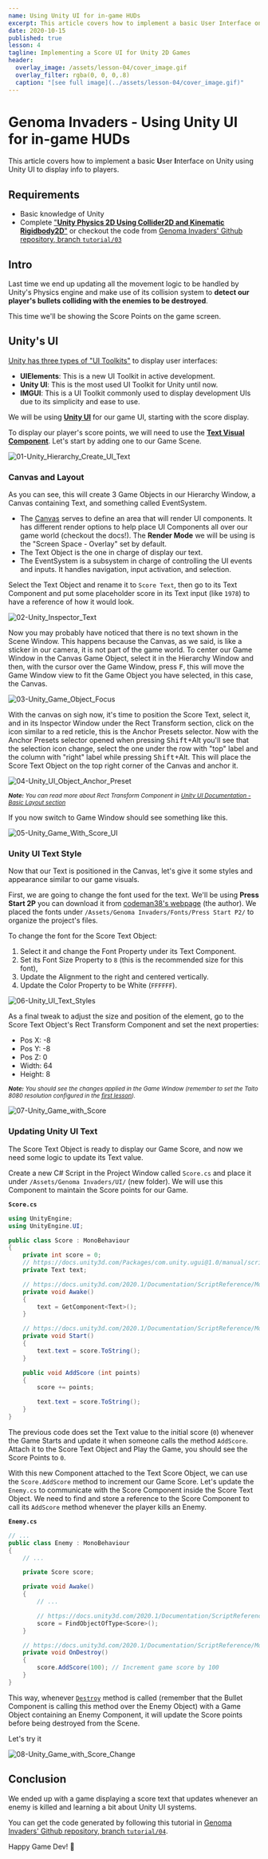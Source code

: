 ```yaml
---
name: Using Unity UI for in-game HUDs
excerpt: This article covers how to implement a basic User Interface on Unity using Unity UI to display info to players.
date: 2020-10-15
published: true
lesson: 4
tagline: Implementing a Score UI for Unity 2D Games
header:
  overlay_image: /assets/lesson-04/cover_image.gif
  overlay_filter: rgba(0, 0, 0,.8)
  caption: "[see full image](../assets/lesson-04/cover_image.gif)"
---
```



# Genoma Invaders - Using Unity UI for in-game HUDs

This article covers how to implement a basic **U**ser **I**nterface on Unity using Unity UI to display info to players.


## Requirements

- Basic knowledge of Unity
- Complete ["**Unity Physics 2D Using Collider2D and Kinematic Rigidbody2D**"](../_tutorials/03-unity-physics-2d-using-collider2d-and-kinematic-rigidbody2d.md) or checkout the code from [Genoma Invaders' Github repository, branch `tutorial/03`](https://github.com/GenomaGames/genoma-invaders/tree/tutorial/03)


## Intro

Last time we end up updating all the movement logic to be handled by Unity's Physics engine and make use of its collision system to **detect our player's bullets colliding with the enemies to be destroyed**.

This time we'll be showing the Score Points on the game screen.

## Unity's UI

[Unity has three types of "UI Toolkits"](https://docs.unity3d.com/2020.1/Documentation/Manual/UIToolkits.html)  to display user interfaces:

- **UIElements**: This is a new UI Toolkit in active development.
- **Unity UI**: This is the most used UI Toolkit for Unity until now.
- **IMGUI**: This is a UI Toolkit commonly used to display development UIs due to its simplicity and ease to use.

We will be using [**Unity UI**](https://docs.unity3d.com/Packages/com.unity.ugui@1.0/manual/index.html) for our game UI, starting with the score display.

To display our player's score points, we will need to use the [**Text Visual Component**](https://docs.unity3d.com/Packages/com.unity.ugui@1.0/manual/UIVisualComponents.html#text). Let's start by adding one to our Game Scene.

![01-Unity_Hierarchy_Create_UI_Text](../assets/lesson-04/01-Unity_Hierarchy_Create_UI_Text.gif)

### Canvas and Layout

As you can see, this will create 3 Game Objects in our Hierarchy Window, a Canvas containing Text, and something called EventSystem.

- The [Canvas](https://docs.unity3d.com/2020.1/Documentation/Manual/UICanvas.html) serves to define an area that will render UI components. It has different render options to help place UI Components all over our game world (checkout the docs!). The **Render Mode** we will be using is the "Screen Space - Overlay" set by default.
- The Text Object is the one in charge of display our text.
- The EventSystem is a subsystem in charge of controlling the UI events and inputs. It handles navigation, input activation, and selection.


Select the Text Object and rename it to `Score Text`, then go to its Text Component and put some placeholder score in its Text input (like `1978`) to have a reference of how it would look.

![02-Unity_Inspector_Text](../assets/lesson-04/02-Unity_Inspector_Text.jpg)

Now you may probably have noticed that there is no text shown in the Scene Window. This happens because the Canvas, as we said, is like a sticker in our camera, it is not part of the game world. To center our Game Window in the Canvas Game Object, select it in the Hierarchy Window and then, with the cursor over the Game Window, press <kbd>F</kbd>, this will move the Game Window view to fit the Game Object you have selected, in this case, the Canvas.

![03-Unity_Game_Object_Focus](../assets/lesson-04/03-Unity_Game_Object_Focus.gif)

With the canvas on sigh now, it's time to position the Score Text, select it, and in its Inspector Window under the Rect Transform section, click on the icon similar to a red reticle, this is the Anchor Presets selector. Now with the Anchor Presets selector opened when pressing <kbd>Shift</kbd>+<jbd>Alt</kbd> you'll see that the selection icon change, select the one under the row with "top" label and the column with "right" label while pressing <kbd>Shift</kbd>+<jbd>Alt</kbd>. This will place the Score Text Object on the top right corner of the Canvas and anchor it.

![04-Unity_UI_Object_Anchor_Preset](../assets/lesson-04/04-Unity_UI_Object_Anchor_Preset.gif)

<small>_**Note:** You can read more about Rect Transform Component in [Unity UI Documentation - Basic Layout section](https://docs.unity3d.com/Packages/com.unity.ugui@1.0/manual/UIBasicLayout.html)_</small>

If you now switch to Game Window should see something like this.

![05-Unity_Game_With_Score_UI](../assets/lesson-04/05-Unity_Game_With_Score_UI.jpg)

### Unity UI Text Style

Now that our Text is positioned in the Canvas, let's give it some styles and appearance similar to our game visuals.

First, we are going to change the font used for the text. We'll be using **Press Start 2P** you can download it from [codeman38's webpage](http://www.zone38.net/font/#pressstart) (the author). We placed the fonts under `/Assets/Genoma Invaders/Fonts/Press Start P2/` to organize the project's files.

To change the font for the Score Text Object:
1. Select it and change the Font Property under its Text Component.
1. Set its Font Size Property to `8` (this is the recommended size for this font),
1. Update the Alignment to the right and centered vertically.
1. Update the Color Property to be White (`FFFFFF`).

![06-Unity_UI_Text_Styles](../assets/lesson-04/06-Unity_UI_Text_Styles.jpg)

As a final tweak to adjust the size and position of the element, go to the Score Text Object's Rect Transform Component and set the next properties:
- Pos X: -8
- Pos Y: -8
- Pos Z: 0
- Width: 64
- Height: 8

<small>_**Note:** You should see the changes applied in the Game Window (remember to set the Taito 8080 resolution configured in the [first lesson](./01-getting-started-with-unity-2d-game-development.md/#arcade-cabinet-taito-8080))._</small>

![07-Unity_Game_with_Score](../assets/lesson-04/07-Unity_Game_with_Score.jpg)

### Updating Unity UI Text

The Score Text Object is ready to display our Game Score, and now we need some logic to update its Text value.

Create a new C# Script in the Project Window called `Score.cs` and place it under `/Assets/Genoma Invaders/UI/` (new folder). We will use this Component to maintain the Score points for our Game.

**`Score.cs`**
```csharp
using UnityEngine;
using UnityEngine.UI;

public class Score : MonoBehaviour
{
    private int score = 0;
    // https://docs.unity3d.com/Packages/com.unity.ugui@1.0/manual/script-Text.html
    private Text text;

    // https://docs.unity3d.com/2020.1/Documentation/ScriptReference/MonoBehaviour.Awake.html
    private void Awake()
    {
        text = GetComponent<Text>();
    }

    // https://docs.unity3d.com/2020.1/Documentation/ScriptReference/MonoBehaviour.Start.html
    private void Start()
    {
        text.text = score.ToString();
    }

    public void AddScore (int points)
    {
        score += points;

        text.text = score.ToString();
    }
}

```

The previous code does set the Text value to the initial score (`0`) whenever the Game Starts and update it when someone calls the method `AddScore`. Attach it to the Score Text Object and Play the Game, you should see the Score Points to `0`.

With this new Component attached to the Text Score Object, we can use the `Score.AddScore` method to increment our Game Score. Let's update the `Enemy.cs` to communicate with the Score Component inside the Score Text Object. We need to find and store a reference to the Score Component to call its `AddScore` method whenever the player kills an Enemy.

**`Enemy.cs`**
```csharp
// ...
public class Enemy : MonoBehaviour
{
    // ...

    private Score score;

    private void Awake()
    {
        // ...

        // https://docs.unity3d.com/2020.1/Documentation/ScriptReference/Object.FindObjectOfType.html
        score = FindObjectOfType<Score>();
    }

    // https://docs.unity3d.com/2020.1/Documentation/ScriptReference/MonoBehaviour.OnDestroy.html
    private void OnDestroy()
    {
        score.AddScore(100); // Increment game score by 100
    }
}

```

This way, whenever [`Destroy`](https://docs.unity3d.com/2020.1/Documentation/ScriptReference/Object.Destroy.html) method is called (remember that the Bullet Component is calling this method over the Enemy Object) with a Game Object containing an Enemy Component, it will update the Score points before being destroyed from the Scene.

Let's try it

![08-Unity_Game_with_Score_Change](../assets/lesson-04/08-Unity_Game_with_Score_Change.gif)

## Conclusion

We ended up with a game displaying a score text that updates whenever an enemy is killed and learning a bit about Unity UI systems.

You can get the code generated by following this tutorial in [Genoma Invaders' Github repository, branch `tutorial/04`](https://github.com/GenomaGames/genoma-invaders/tree/tutorial/04).

Happy Game Dev! :space_invader: